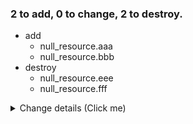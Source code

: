 ### 2 to add, 0 to change, 2 to destroy.
- add
	- null_resource.aaa
	- null_resource.bbb
- destroy
	- null_resource.eee
	- null_resource.fff
<details><summary>Change details (Click me)</summary>

```diff
# null_resource.aaa will be created
@@ -1 +1,3 @@
-null
+{
+  "triggers": null
+}
```

```diff
# null_resource.bbb will be created
@@ -1 +1,3 @@
-null
+{
+  "triggers": null
+}
```

```diff
# null_resource.eee will be destroyed
@@ -1,4 +1 @@
-{
-  "id": "5480444040244548212",
-  "triggers": null
-}
+null
```

```diff
# null_resource.fff will be destroyed
@@ -1,4 +1 @@
-{
-  "id": "6136636772109947887",
-  "triggers": null
-}
+null
```

</details>
